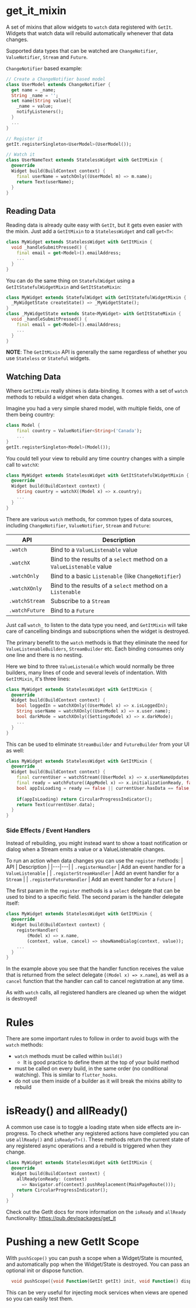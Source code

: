 # get_it_mixin

A set of mixins that allow widgets to `watch` data registered with `GetIt`. Widgets that watch data will rebuild automatically whenever that data changes. 

Supported data types that can be watched are `ChangeNotifier`, `ValueNotifier`, `Stream` and `Future`.

`ChangeNotifier` based example:
```dart
// Create a ChangeNotifier based model
class UserModel extends ChangeNotifier {
  get name = _name;
  String _name = '';
  set name(String value){
    _name = value;
    notifyListeners();
  }
  ...
}

// Register it 
getIt.registerSingleton<UserModel>(UserModel());

// Watch it
class UserNameText extends StatelessWidget with GetItMixin {
  @override
  Widget build(BuildContext context) {
    final userName = watchOnly((UserModel m) => m.name);
    return Text(userName);
  }
}
```
## Reading Data

Reading data is already quite easy with `GetIt`, but it gets even easier with the mixin. Just add a `GetItMixin` to a `StatelessWidget` and call `get<T>`:
```dart
class MyWidget extends StatelessWidget with GetItMixin {
  void _handleSubmitPressed() {
    final email = get<Model>().emailAddress;
    ...
  }
}
```

You can do the same thing on `StatefulWidget` using a `GetItStatefulWidgetMixin` and `GetItStateMixin`:
```dart
class MyWidget extends StatefulWidget with GetItStatefulWidgetMixin {
  _MyWidgetState createState() => _MyWidgetState();
}
class _MyWidgetState extends State<MyWidget> with GetItStateMixin {
  void _handleSubmitPressed() {
    final email = get<Model>().emailAddress;
    ...
  }
}
```

__NOTE__: The `GetItMixin` API is generally the same regardless of whether you use `Stateless` or `Stateful` widgets.

## Watching Data

Where `GetItMixin` really shines is data-binding. It comes with a set of `watch` methods to rebuild a widget when data changes.

Imagine you had a very simple shared model, with multiple fields, one of them being country:
```dart
class Model {
    final country = ValueNotifier<String>('Canada');
    ...
}
getIt.registerSingleton<Model>(Model());
```
You could tell your view to rebuild any time country changes with a simple call to `watchX`:
```dart
class MyWidget extends StatelessWidget with GetItStatefulWidgetMixin {
  @override
  Widget build(BuildContext context) {
    String country = watchX((Model x) => x.country);
    ...
  }
}
```
There are various `watch` methods, for common types of data sources, including `ChangeNotifier`, `ValueNotifier`, `Stream` and `Future`:

| API  | Description  |
|---|---|
| `.watch`  | Bind to a `ValueListenable` value  |
| `.watchX`  | Bind to the results of a `select` method on a `ValueListenable` value   |
| `.watchOnly`  | Bind to a basic `Listenable` (like `ChangeNotifier`)  |
| `.watchXOnly`  | Bind to the results of a `select` method on a `Listenable`  |
| `.watchStream` | Subscribe to a `Stream`  |
| `.watchFuture` | Bind to a `Future`   |

Just call `watch_` to listen to the data type you need, and `GetItMixin` will take care of cancelling bindings and subscriptions when the widget is destroyed.

The primary benefit to the `watch` methods is that they eliminate the need for `ValueListenableBuilders`, `StreamBuilder` etc. Each binding consumes only one line and there is no nesting.

Here we bind to three `ValueListenable` which would normally be three builders, many lines of code and several levels of indentation. With `GetItMixin`, it's three lines:
```dart
class MyWidget extends StatelessWidget with GetItMixin {
  @override
  Widget build(BuildContext context) {
    bool loggedIn = watchXOnly((UserModel x) => x.isLoggedIn);
    String userName = watchXOnly((UserModel x) => x.user.name);
    bool darkMode = watchXOnly((SettingsModel x) => x.darkMode);
    ...
  }
}
```
This can be used to eliminate `StreamBuilder` and `FutureBuilder` from your UI as well:
```dart
class MyWidget extends StatelessWidget with GetItMixin {
  @override
  Widget build(BuildContext context) {
    final currentUser = watchStream((UserModel x) => x.userNameUpdates, 'NoUser');
    final ready = watchFuture((AppModel x) => x.initializationReady, false).data;
    bool appIsLoading = ready == false || currentUser.hasData == false;
    
    if(appIsLoading) return CircularProgressIndicator();
    return Text(currentUser.data);    
  }
}
```

### Side Effects / Event Handlers

Instead of rebuilding, you might instead want to show a toast notification or dialog when a Stream emits a value or a ValueListenable changes.

To run an action when data changes you can use the `register` methods:
| API  | Description  |
|---|---|
| `.registerHandler`  | Add an event handler for a `ValueListenable`  |
| `.registerStreamHandler`  | Add an event handler for a `Stream`  |
| `.registerFutureHandler`  | Add an event handler for a `Future`  |

The first param in the `register` methods is a `select` delegate that can be used to bind to a specific field. The second param is the handler delegate itself:
```dart
class MyWidget extends StatelessWidget with GetItMixin {
  @override
  Widget build(BuildContext context) {
    registerHandler(
        (Model x) => x.name,
        (context, value, cancel) => showNameDialog(context, value));
    ...
  }
}
```

In the example above you see that the handler function receives the value that is returned from the select delegate (`(Model x) => x.name`), as well as a `cancel` function that the handler can call to cancel registration at any time.

As with `watch` calls, all registered handlers are cleaned up when the widget is destroyed!

# Rules

There are some important rules to follow in order to avoid bugs with the `watch` methods:
* `watch` methods must be called within `build()`
  * It is good practice to define them at the top of your build method
* must be called on every build, in the same order (no conditional watching). This is similar to `flutter_hooks`.
* do not use them inside of a builder as it will break the mixins ability to rebuild

# __isReady<T>() and allReady()__
A common use case is to toggle a loading state when side effects are in-progress. To check whether any registered actions have completed you can use `allReady()` and `isReady<T>()`. These methods return the current state of any registered async operations and a rebuild is triggered when they change.
```dart
class MyWidget extends StatelessWidget with GetItMixin {
  @override
  Widget build(BuildContext context) {
    allReady(onReady: (context)
      => Navigator.of(context).pushReplacement(MainPageRoute()));
    return CircularProgressIndicator();
  }
}
```

Check out the GetIt docs for more information on the `isReady` and `allReady` functionality:
https://pub.dev/packages/get_it

# Pushing a new GetIt Scope

With `pushScope()` you can push a scope when a Widget/State is mounted, and automatically pop when the Widget/State is destroyed. You can pass an optional init or dispose function.
```dart
  void pushScope({void Function(GetIt getIt) init, void Function() dispose});
```
This can be very useful for injecting mock services when views are opened so you can easily test them.

